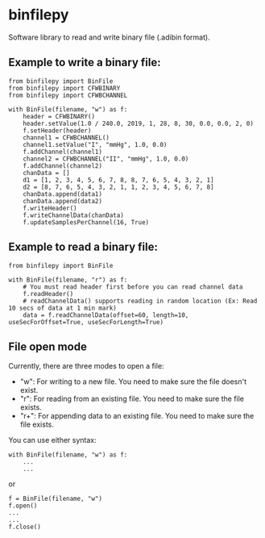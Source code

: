 # binfilepy

Software library to read and write binary file (.adibin format).

## Example to write a binary file:
```
from binfilepy import BinFile
from binfilepy import CFWBINARY
from binfilepy import CFWBCHANNEL

with BinFile(filename, "w") as f:
    header = CFWBINARY()
    header.setValue(1.0 / 240.0, 2019, 1, 28, 8, 30, 0.0, 0.0, 2, 0)
    f.setHeader(header)
    channel1 = CFWBCHANNEL()
    channel1.setValue("I", "mmHg", 1.0, 0.0)
    f.addChannel(channel1)
    channel2 = CFWBCHANNEL("II", "mmHg", 1.0, 0.0)
    f.addChannel(channel2)
    chanData = []
    d1 = [1, 2, 3, 4, 5, 6, 7, 8, 8, 7, 6, 5, 4, 3, 2, 1]
    d2 = [8, 7, 6, 5, 4, 3, 2, 1, 1, 2, 3, 4, 5, 6, 7, 8]
    chanData.append(data1)
    chanData.append(data2)
    f.writeHeader()
    f.writeChannelData(chanData)
    f.updateSamplesPerChannel(16, True)
```

## Example to read a binary file:
```
from binfilepy import BinFile

with BinFile(filename, "r") as f:
    # You must read header first before you can read channel data
    f.readHeader()
    # readChannelData() supports reading in random location (Ex: Read 10 secs of data at 1 min mark)
    data = f.readChannelData(offset=60, length=10, useSecForOffset=True, useSecForLength=True)
```

## File open mode
Currently, there are three modes to open a file:
- "w": For writing to a new file.  You need to make sure the file doesn't exist.
- "r": For reading from an existing file.  You need to make sure the file exists.
- "r+": For appending data to an existing file.  You need to make sure the file exists.

You can use either syntax:
```
with BinFile(filename, "w") as f:
    ...
    ...
```
or
```
f = BinFile(filename, "w")
f.open()
...
...
f.close()
```
